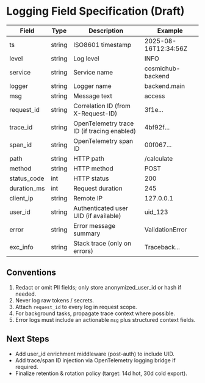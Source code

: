 # Logging Field Specification (Draft)

| Field       | Type   | Description                                 | Example              |
| ----------- | ------ | ------------------------------------------- | -------------------- |
| ts          | string | ISO8601 timestamp                           | 2025-08-16T12:34:56Z |
| level       | string | Log level                                   | INFO                 |
| service     | string | Service name                                | cosmichub-backend    |
| logger      | string | Logger name                                 | backend.main         |
| msg         | string | Message text                                | access               |
| request_id  | string | Correlation ID (from X-Request-ID)          | 3f1e...              |
| trace_id    | string | OpenTelemetry trace ID (if tracing enabled) | 4bf92f...            |
| span_id     | string | OpenTelemetry span ID                       | 00f067...            |
| path        | string | HTTP path                                   | /calculate           |
| method      | string | HTTP method                                 | POST                 |
| status_code | int    | HTTP status                                 | 200                  |
| duration_ms | int    | Request duration                            | 245                  |
| client_ip   | string | Remote IP                                   | 127.0.0.1            |
| user_id     | string | Authenticated user UID (if available)       | uid_123              |
| error       | string | Error message summary                       | ValidationError      |
| exc_info    | string | Stack trace (only on errors)                | Traceback...         |

## Conventions

1. Redact or omit PII fields; only store anonymized_user_id or hash if needed.
2. Never log raw tokens / secrets.
3. Attach `request_id` to every log in request scope.
4. For background tasks, propagate trace context where possible.
5. Error logs must include an actionable `msg` plus structured context fields.

## Next Steps

- Add user_id enrichment middleware (post-auth) to include UID.
- Add trace/span ID injection via OpenTelemetry logging bridge if required.
- Finalize retention & rotation policy (target: 14d hot, 30d cold export).
